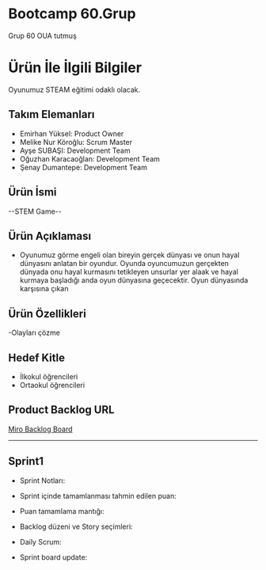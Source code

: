  
# **Bootcamp 60.Grup**

Grup 60 OUA tutmuş

# Ürün İle İlgili Bilgiler
 Oyunumuz STEAM  eğitimi odaklı olacak.

## Takım Elemanları

- Emirhan Yüksel: Product Owner
- Melike Nur Köroğlu: Scrum Master
- Ayşe SUBAŞI: Development Team
- Oğuzhan Karacaoğlan: Development Team
- Şenay Dumantepe: Development Team 

## Ürün İsmi

--STEM Game--

## Ürün Açıklaması

- Oyunumuz görme engeli olan bireyin gerçek dünyası ve onun hayal dünyasını anlatan bir oyundur. Oyunda oyuncumuzun gerçekten dünyada onu hayal kurmasını tetikleyen unsurlar yer alaak ve hayal kurmaya başladığı anda oyun dünyasına geçecektir. Oyun dünyasında karşısına çıkan

## Ürün Özellikleri

-Olayları çözme

## Hedef Kitle

- İlkokul öğrencileri
- Ortaokul öğrencileri

## Product Backlog URL

[Miro Backlog Board](https://miro.com/app/board/uXjVO5l1S8o=/?share_link_id=436440516610)

---
## Sprint1

- Sprint Notları:

- Sprint içinde tamamlanması tahmin edilen puan:

- Puan tamamlama mantığı: 

- Backlog düzeni ve Story seçimleri: 

- Daily Scrum:

- Sprint board update: 
